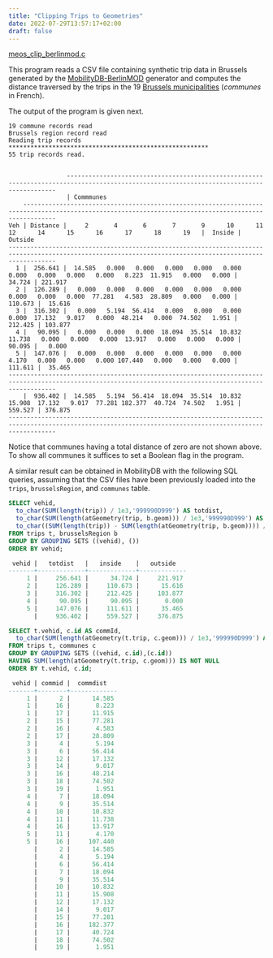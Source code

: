 ```yaml
---
title: "Clipping Trips to Geometries"
date: 2022-07-29T13:57:17+02:00
draft: false
---
```


[meos_clip_berlinmod.c](https://github.com/MobilityDB/MobilityDB/blob/develop/meos/examples/06_meos_clip_berlinmod.c)

This program reads a CSV file containing synthetic trip data in Brussels generated by the [MobilityDB-BerlinMOD](https://github.com/MobilityDB/MobilityDB-BerlinMOD) generator and computes the distance traversed by the trips in the 19 [Brussels municipalities](https://en.wikipedia.org/wiki/List_of_municipalities_of_the_Brussels-Capital_Region) (*communes* in French).

The output of the program is given next.
```
19 commune records read
Brussels region record read
Reading trip records
*******************************************************
55 trip records read.


                -----------------------------------------------------------------------------------------------------------------------------------------
                | Commmunes
    -----------------------------------------------------------------------------------------------------------------------------------------------------
Veh | Distance |     2       4       6       7       9      10      11      12      14      15      16      17      18      19   |  Inside | Outside
---------------------------------------------------------------------------------------------------------------------------------------------------------
  1 |  256.641 |  14.585   0.000   0.000   0.000   0.000   0.000   0.000   0.000   0.000   0.000   8.223  11.915   0.000   0.000 |  34.724 | 221.917
  2 |  126.289 |   0.000   0.000   0.000   0.000   0.000   0.000   0.000   0.000   0.000  77.281   4.583  28.809   0.000   0.000 | 110.673 |  15.616
  3 |  316.302 |   0.000   5.194  56.414   0.000   0.000   0.000   0.000  17.132   9.017   0.000  48.214   0.000  74.502   1.951 | 212.425 | 103.877
  4 |   90.095 |   0.000   0.000   0.000  18.094  35.514  10.832  11.738   0.000   0.000   0.000  13.917   0.000   0.000   0.000 |  90.095 |   0.000
  5 |  147.076 |   0.000   0.000   0.000   0.000   0.000   0.000   4.170   0.000   0.000   0.000 107.440   0.000   0.000   0.000 | 111.611 |  35.465
---------------------------------------------------------------------------------------------------------------------------------------------------------
    |  936.402 |  14.585   5.194  56.414  18.094  35.514  10.832  15.908  17.132   9.017  77.281 182.377  40.724  74.502   1.951 | 559.527 | 376.875
---------------------------------------------------------------------------------------------------------------------------------------------------------
```
Notice that communes having a total distance of zero are not shown above. To show all communes it suffices to set a Boolean flag in the program. 

A similar result can be obtained in MobilityDB with the following SQL queries, assuming that the CSV files have been previously loaded into the `trips`, `brusselsRegion`, and `communes` table.
```sql
SELECT vehid, 
  to_char(SUM(length(trip)) / 1e3,'999990D999') AS totdist, 
  to_char(SUM(length(atGeometry(trip, b.geom))) / 1e3,'999990D999') AS inside,
  to_char((SUM(length(trip)) - SUM(length(atGeometry(trip, b.geom)))) / 1e3, '999990D999') AS outside
FROM trips t, brusselsRegion b
GROUP BY GROUPING SETS ((vehid), ())
ORDER BY vehid;

 vehid |   totdist   |   inside    |   outside
-------+-------------+-------------+-------------
     1 |     256.641 |      34.724 |     221.917
     2 |     126.289 |     110.673 |      15.616
     3 |     316.302 |     212.425 |     103.877
     4 |      90.095 |      90.095 |       0.000
     5 |     147.076 |     111.611 |      35.465
       |     936.402 |     559.527 |     376.875

SELECT t.vehid, c.id AS commId, 
  to_char(SUM(length(atGeometry(t.trip, c.geom))) / 1e3,'999990D999') AS commdist
FROM trips t, communes c
GROUP BY GROUPING SETS ((vehid, c.id),(c.id))
HAVING SUM(length(atGeometry(t.trip, c.geom))) IS NOT NULL
ORDER BY t.vehid, c.id;

 vehid | commid |  commdist
-------+--------+-------------
     1 |      2 |      14.585
     1 |     16 |       8.223
     1 |     17 |      11.915
     2 |     15 |      77.281
     2 |     16 |       4.583
     2 |     17 |      28.809
     3 |      4 |       5.194
     3 |      6 |      56.414
     3 |     12 |      17.132
     3 |     14 |       9.017
     3 |     16 |      48.214
     3 |     18 |      74.502
     3 |     19 |       1.951
     4 |      7 |      18.094
     4 |      9 |      35.514
     4 |     10 |      10.832
     4 |     11 |      11.738
     4 |     16 |      13.917
     5 |     11 |       4.170
     5 |     16 |     107.440
       |      2 |      14.585
       |      4 |       5.194
       |      6 |      56.414
       |      7 |      18.094
       |      9 |      35.514
       |     10 |      10.832
       |     11 |      15.908
       |     12 |      17.132
       |     14 |       9.017
       |     15 |      77.281
       |     16 |     182.377
       |     17 |      40.724
       |     18 |      74.502
       |     19 |       1.951
```


